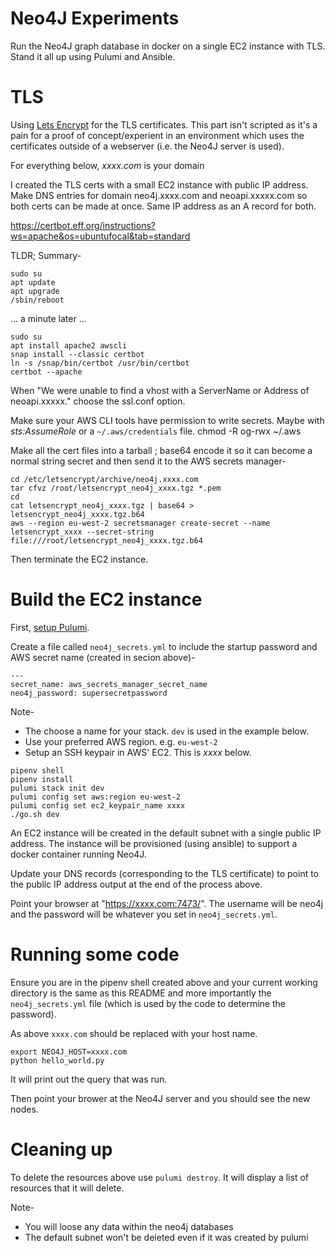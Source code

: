 # Neo4J Experiments

Run the Neo4J graph database in docker on a single EC2 instance with TLS. Stand it all up using Pulumi and Ansible.

# TLS

Using [Lets Encrypt](https://letsencrypt.org/) for the TLS certificates. This part isn't scripted as it's a pain for a proof of concept/experient in an environment which uses the certificates outside of a webserver (i.e. the Neo4J server is used).

For everything below, *xxxx.com* is your domain

I created the TLS certs with a small EC2 instance with public IP address. Make DNS entries for domain neo4j.xxxx.com and neoapi.xxxxx.com so both certs can be made at once. Same IP address as an A record for both.

https://certbot.eff.org/instructions?ws=apache&os=ubuntufocal&tab=standard

TLDR; Summary-

```shell
sudo su
apt update
apt upgrade
/sbin/reboot
```

... a minute later ...

```shell
sudo su
apt install apache2 awscli
snap install --classic certbot
ln -s /snap/bin/certbot /usr/bin/certbot
certbot --apache
```

When "We were unable to find a vhost with a ServerName or Address of neoapi.xxxxx."
choose the ssl.conf option.

Make sure your AWS CLI tools have permission to write secrets. Maybe with *sts:AssumeRole* or a `~/.aws/credentials` file.
chmod -R og-rwx ~/.aws

Make all the cert files into a tarball ; base64 encode it so it can become a normal string secret and then send it to the AWS secrets manager-

```shell
cd /etc/letsencrypt/archive/neo4j.xxxx.com
tar cfvz /root/letsencrypt_neo4j_xxxx.tgz *.pem
cd
cat letsencrypt_neo4j_xxxx.tgz | base64 > letsencrypt_neo4j_xxxx.tgz.b64
aws --region eu-west-2 secretsmanager create-secret --name letsencrypt_xxxx --secret-string file:///root/letsencrypt_neo4j_xxxx.tgz.b64
```

Then terminate the EC2 instance.

# Build the EC2 instance

First, [setup Pulumi](https://www.pulumi.com/docs/get-started/).

Create a file called `neo4j_secrets.yml` to include the startup password and AWS secret name (created in secion above)-

```
---
secret_name: aws_secrets_manager_secret_name
neo4j_password: supersecretpassword
```

Note-
* The choose a name for your stack. `dev` is used in the example below.
* Use your preferred AWS region. e.g. `eu-west-2`
* Setup an SSH keypair in AWS' EC2. This is *xxxx* below.

```shell
pipenv shell
pipenv install
pulumi stack init dev
pulumi config set aws:region eu-west-2
pulumi config set ec2_keypair_name xxxx
./go.sh dev
```

An EC2 instance will be created in the default subnet with a single public IP address. The instance will be provisioned (using ansible) to support a docker container running Neo4J.

Update your DNS records (corresponding to the TLS certificate) to point to the public IP address output at the end of the process above.

Point your browser at "https://xxxx.com:7473/". The username will be neo4j and the password will be whatever you set in `neo4j_secrets.yml`.


# Running some code

Ensure you are in the pipenv shell created above and your current working directory is the same as this README and more importantly the `neo4j_secrets.yml` file (which is used by the code to determine the password).

As above `xxxx.com` should be replaced with your host name.

```shell
export NEO4J_HOST=xxxx.com
python hello_world.py 
```

It will print out the query that was run.

Then point your brower at the Neo4J server and you should see the new nodes.


# Cleaning up

To delete the resources above use `pulumi destroy`. It will display a list of resources that it will delete.

Note-
- You will loose any data within the neo4j databases
- The default subnet won't be deleted even if it was created by pulumi
